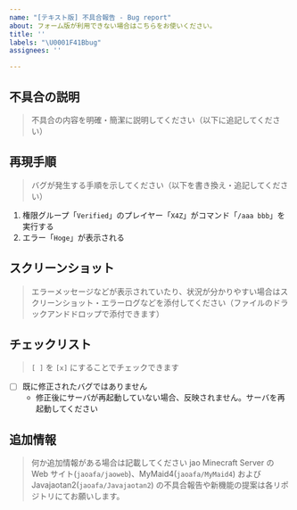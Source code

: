 ```yaml
---
name: "[テキスト版] 不具合報告 - Bug report"
about: フォーム版が利用できない場合はこちらをお使いください。
title: ''
labels: "\U0001F41Bbug"
assignees: ''

---
```


## 不具合の説明

> 不具合の内容を明確・簡潔に説明してください（以下に追記してください）



## 再現手順

> バグが発生する手順を示してください（以下を書き換え・追記してください）

1. 権限グループ「`Verified`」のプレイヤー「`X4Z`」がコマンド「`/aaa bbb`」を実行する
2. エラー「`Hoge`」が表示される

## スクリーンショット

> エラーメッセージなどが表示されていたり、状況が分かりやすい場合はスクリーンショット・エラーログなどを添付してください（ファイルのドラックアンドドロップで添付できます）



## チェックリスト

> `[ ]` を `[x]` にすることでチェックできます

- [ ] 既に修正されたバグではありません
  - 修正後にサーバが再起動していない場合、反映されません。サーバを再起動してください

## 追加情報

> 何か追加情報がある場合は記載してください
> jao Minecraft Server の Web サイト(`jaoafa/jaoweb`)、MyMaid4(`jaoafa/MyMaid4`) および Javajaotan2(`jaoafa/Javajaotan2`) の不具合報告や新機能の提案は各リポジトリにてお願いします。


